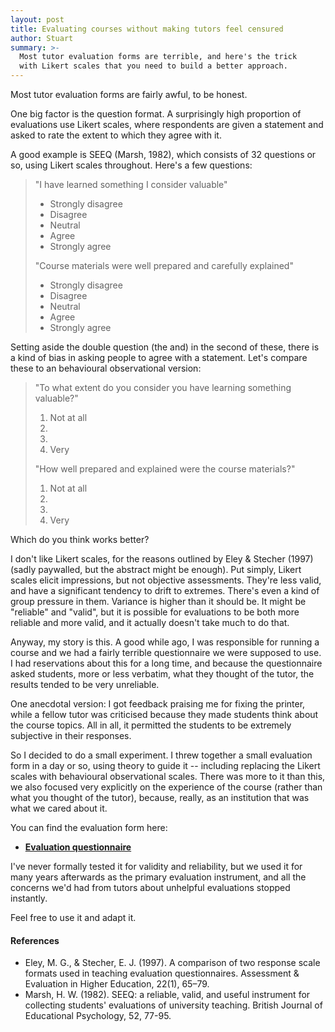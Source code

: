```yaml
---
layout: post
title: Evaluating courses without making tutors feel censured
author: Stuart
summary: >-
  Most tutor evaluation forms are terrible, and here's the trick
  with Likert scales that you need to build a better approach.
---
```


Most tutor evaluation forms are fairly awful, to be honest.

One big factor is the question format. A surprisingly high
proportion of evaluations use Likert scales, where respondents are
given a statement and asked to rate the extent to which they agree
with it.

A good example is SEEQ (Marsh, 1982), which consists of 32 questions or so,
using Likert scales throughout. Here's a few questions:

> "I have learned something I consider valuable"
>
>  * Strongly disagree
>  * Disagree
>  * Neutral
>  * Agree
>  * Strongly agree
>
> "Course materials were well prepared and carefully explained"
>
>  * Strongly disagree
>  * Disagree
>  * Neutral
>  * Agree
>  * Strongly agree

Setting aside the double question (the and) in the second of these,
there is a kind of bias in asking people to agree with a statement.
Let's compare these to an behavioural observational version:

> "To what extent do you consider you have learning something valuable?"
>
>  1. Not at all
>  2. &nbsp;
>  3. &nbsp;
>  4. Very
>
> "How well prepared and explained were the course materials?"
>
>  1. Not at all
>  2. &nbsp;
>  3. &nbsp;
>  4. Very

Which do you think works better?

I don't like Likert scales, for the reasons outlined by Eley & Stecher (1997)
(sadly paywalled, but the abstract might be enough). Put simply, Likert scales
elicit impressions, but not objective assessments. They're less valid, and
have a significant tendency to drift to extremes. There's even a kind of
group pressure in them. Variance is higher than it
should be. It might be "reliable" and "valid", but it is possible for
evaluations to be both more reliable and more valid, and it actually doesn't
take much to do that.

Anyway, my story is this. A good while ago, I was responsible for running
a course and we had a fairly terrible questionnaire we were supposed to use.
I had reservations about this for a long time, and because the questionnaire
asked students, more or less verbatim, what they thought of the tutor, the results
tended to be very unreliable.

One anecdotal version: I got feedback praising me for fixing the printer, while
a fellow tutor was criticised because they made students think about the
course topics. All in all, it permitted the students to be extremely subjective
in their responses.

So I decided to do a small
experiment. I threw together a small evaluation form in a day or so, using
theory to guide it -- including replacing the Likert scales with
behavioural observational scales. There was more to it than this, we also
focused very explicitly on the experience of the course (rather than
what you thought of the tutor), because, really, as an institution
that was what we cared about it.

<script lang="ts">
import evaluation from '$lib/assets/pdfs/evaluation.pdf?url'
</script>

You can find the evaluation form here:

<ul>
  <li><a href={ evaluation } download><b>Evaluation questionnaire</b></a></li>
</ul>

I've never formally tested it for validity and reliability, but we used it for
many years afterwards as the primary evaluation instrument, and all the
concerns we'd had from tutors about unhelpful evaluations stopped instantly.

Feel free to use it and adapt it.

#### References

<ul>
  <li>
    Eley, M. G., & Stecher, E. J. (1997). A comparison of two response scale
    formats used in teaching evaluation questionnaires. Assessment &amp; Evaluation
    in Higher Education, 22(1), 65–79.
  </li>

  <li>
    Marsh, H. W. (1982). SEEQ: a reliable, valid, and useful instrument for
    collecting students' evaluations of university teaching. British Journal
    of Educational Psychology, 52, 77-95.
  </li>
</ul>
